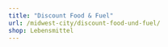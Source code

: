 ```yaml
---
title: "Discount Food & Fuel"
url: /midwest-city/discount-food-und-fuel/
shop: Lebensmittel
---
```

